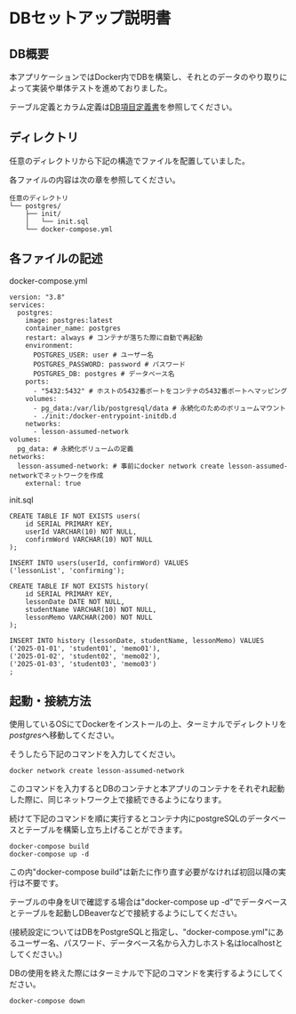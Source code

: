 # DBセットアップ説明書
## DB概要
本アプリケーションではDocker内でDBを構築し、それとのデータのやり取りによって実装や単体テストを進めておりました。

テーブル定義とカラム定義は[DB項目定義書](./db.md)を参照してください。

## ディレクトリ
任意のディレクトリから下記の構造でファイルを配置していました。

各ファイルの内容は次の章を参照してください。
```
任意のディレクトリ
└── postgres/
    ├── init/
    │   └── init.sql
    └── docker-compose.yml
```

## 各ファイルの記述
docker-compose.yml
```
version: "3.8"
services:
  postgres:
    image: postgres:latest
    container_name: postgres
    restart: always # コンテナが落ちた際に自動で再起動
    environment:
      POSTGRES_USER: user # ユーザー名
      POSTGRES_PASSWORD: password # パスワード
      POSTGRES_DB: postgres # データベース名
    ports:
      - "5432:5432" # ホストの5432番ポートをコンテナの5432番ポートへマッピング
    volumes:
      - pg_data:/var/lib/postgresql/data # 永続化のためのボリュームマウント
      - ./init:/docker-entrypoint-initdb.d
    networks:
      - lesson-assumed-network
volumes:
  pg_data: # 永続化ボリュームの定義
networks:
  lesson-assumed-network: # 事前にdocker network create lesson-assumed-networkでネットワークを作成
    external: true
```

init.sql
```
CREATE TABLE IF NOT EXISTS users(
    id SERIAL PRIMARY KEY,
    userId VARCHAR(10) NOT NULL,
    confirmWord VARCHAR(10) NOT NULL
);

INSERT INTO users(userId, confirmWord) VALUES
('lessonList', 'confirming');

CREATE TABLE IF NOT EXISTS history(
    id SERIAL PRIMARY KEY,
    lessonDate DATE NOT NULL,
    studentName VARCHAR(10) NOT NULL,
    lessonMemo VARCHAR(200) NOT NULL
);

INSERT INTO history (lessonDate, studentName, lessonMemo) VALUES
('2025-01-01', 'student01', 'memo01'),
('2025-01-02', 'student02', 'memo02'),
('2025-01-03', 'student03', 'memo03')
;
```

## 起動・接続方法
使用しているOSにてDockerをインストールの上、ターミナルでディレクトリを*postgres*へ移動してください。

そうしたら下記のコマンドを入力してください。

```
docker network create lesson-assumed-network
```

このコマンドを入力するとDBのコンテナと本アプリのコンテナをそれぞれ起動した際に、同じネットワーク上で接続できるようになります。

続けて下記のコマンドを順に実行するとコンテナ内にpostgreSQLのデータベースとテーブルを構築し立ち上げることができます。
```
docker-compose build
docker-compose up -d
```
この内"docker-compose build"は新たに作り直す必要がなければ初回以降の実行は不要です。

テーブルの中身をUIで確認する場合は"docker-compose up -d"でデータベースとテーブルを起動しDBeaverなどで接続するようにしてください。

(接続設定についてはDBをPostgreSQLと指定し、"docker-compose.yml"にあるユーザー名、パスワード、データベース名から入力しホスト名はlocalhostとしてください。)

DBの使用を終えた際にはターミナルで下記のコマンドを実行するようにしてください。
```
docker-compose down
```